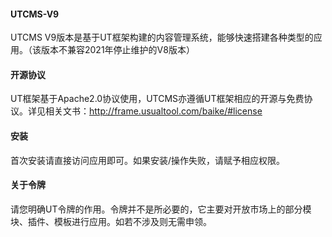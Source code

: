 #### UTCMS-V9
UTCMS V9版本是基于UT框架构建的内容管理系统，能够快速搭建各种类型的应用。（该版本不兼容2021年停止维护的V8版本）
#### 开源协议
UT框架基于Apache2.0协议使用，UTCMS亦遵循UT框架相应的开源与免费协议。详见相关文书：http://frame.usualtool.com/baike/#license
#### 安装
首次安装请直接访问应用即可。如果安装/操作失败，请赋予相应权限。
#### 关于令牌
请您明确UT令牌的作用。令牌并不是所必要的，它主要对开放市场上的部分模块、插件、模板进行应用。如若不涉及则无需申领。
